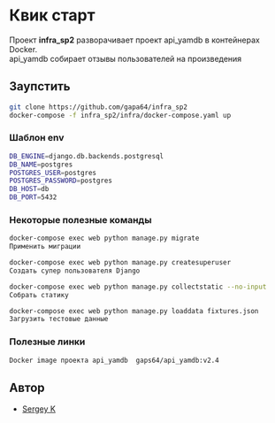 # Квик старт

Проект **infra_sp2** разворачивает проект api_yamdb в контейнерах Docker.  
api_yamdb собирает отзывы пользователей на произведения

## Заупстить

```bash
git clone https://github.com/gapa64/infra_sp2
docker-compose -f infra_sp2/infra/docker-compose.yaml up
```

### Шаблон env
```bash
DB_ENGINE=django.db.backends.postgresql
DB_NAME=postgres
POSTGRES_USER=postgres
POSTGRES_PASSWORD=postgres
DB_HOST=db
DB_PORT=5432
```

### Некоторые полезные команды
```bash
docker-compose exec web python manage.py migrate 
Применить миграции

docker-compose exec web python manage.py createsuperuser 
Создать супер пользователя Django

docker-compose exec web python manage.py collectstatic --no-input 
Cобрать статику

docker-compose exec web python manage.py loaddata fixtures.json
Загрузить тестовые данные
```

### Полезные линки
```bash
Docker image проекта api_yamdb  gaps64/api_yamdb:v2.4
```

## Автор
- [Sergey K](https://github.com/gapa64)